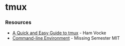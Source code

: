 # tmux

### Resources

* [A Quick and Easy Guide to tmux](https://www.hamvocke.com/blog/a-quick-and-easy-guide-to-tmux/) - Ham Vocke
* [Command-line Environment](https://missing.csail.mit.edu/2020/command-line/) - Missing Semester MIT
